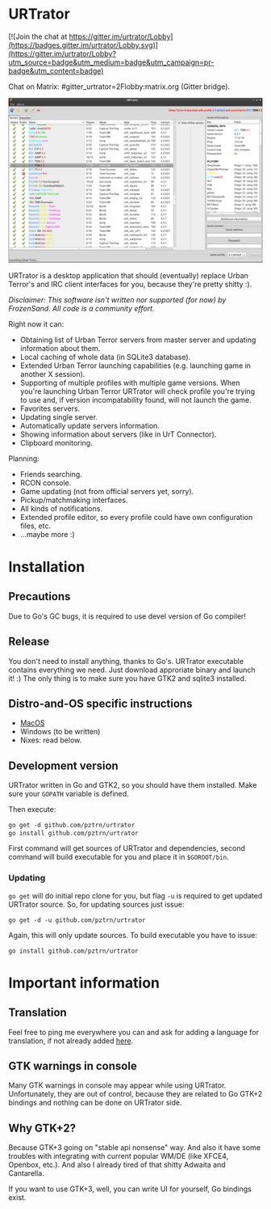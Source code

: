 # URTrator

[![Join the chat at https://gitter.im/urtrator/Lobby](https://badges.gitter.im/urtrator/Lobby.svg)](https://gitter.im/urtrator/Lobby?utm_source=badge&utm_medium=badge&utm_campaign=pr-badge&utm_content=badge)

Chat on Matrix: #gitter_urtrator=2Flobby:matrix.org (Gitter bridge).

![Main Window](/doc/screenshots/0.1-main_window.png)

URTrator is a desktop application that should (eventually) replace
Urban Terror's and IRC client interfaces for you, because they're
pretty shitty :).

*Disclaimer: This software isn't written nor supported (for now) by FrozenSand.
All code is a community effort.*

Right now it can:

* Obtaining list of Urban Terror servers from master server and
updating information about them.
* Local caching of whole data (in SQLite3 database).
* Extended Urban Terror launching capabilities (e.g. launching game
in another X session).
* Supporting of multiple profiles with multiple game versions.
When you're launching Urban Terror URTrator will check profile you're
trying to use and, if version incompatability found, will not launch
the game.
* Favorites servers.
* Updating single server.
* Automatically update servers information.
* Showing information about servers (like in UrT Connector).
* Clipboard monitoring.

Planning:

* Friends searching.
* RCON console.
* Game updating (not from official servers yet, sorry).
* Pickup/matchmaking interfaces.
* All kinds of notifications.
* Extended profile editor, so every profile could have own configuration
files, etc.
* ...maybe more :)

# Installation

## Precautions

Due to Go's GC bugs, it is required to use devel version of Go
compiler!

## Release

You don't need to install anything, thanks to Go's.
URTrator executable contains everything we need. Just download
approriate binary and launch it! :) The only thing is to make
sure you have GTK2 and sqlite3 installed.

## Distro-and-OS specific instructions

* [MacOS](/doc/installation/macos/)
* Windows (to be written)
* Nixes: read below.

## Development version

URTrator written in Go and GTK2, so you should have them installed.
Make sure your ``GOPATH`` variable is defined.

Then execute:

```
go get -d github.com/pztrn/urtrator
go install github.com/pztrn/urtrator
```

First command will get sources of URTrator and dependencies, second
command will build executable for you and place it in ``$GOROOT/bin``.


### Updating

``go get`` will do initial repo clone for you, but flag ``-u`` is
required to get updated URTrator source. So, for updating sources
just issue:

```
go get -d -u github.com/pztrn/urtrator
```

Again, this will only update sources. To build executable you have to
issue:

```
go install github.com/pztrn/urtrator
```

# Important information

## Translation

Feel free to ping me everywhere you can and ask for adding a language
for translation, if not already added [here](https://www.transifex.com/issuewarrior/urtrator/dashboard/).

## GTK warnings in console

Many GTK warnings in console may appear while using URTrator. Unfortunately,
they are out of control, because they are related to Go GTK+2 bindings
and nothing can be done on URTrator side.

## Why GTK+2?

Because GTK+3 going on "stable api nonsense" way. And also it have some
troubles with integrating with current popular WM/DE (like XFCE4,
Openbox, etc.). And also I already tired of that shitty Adwaita and
Cantarella.

If you want to use GTK+3, well, you can write UI for yourself, Go
bindings exist.
